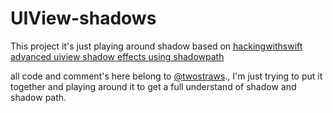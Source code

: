 # UIView-shadows

This project it's just playing around shadow based on
[hackingwithswift advanced uiview shadow effects using shadowpath](https://www.hackingwithswift.com/articles/155/advanced-uiview-shadow-effects-using-shadowpath)

all code and comment's here belong to [@twostraws](https://www.twitter.com/twostraws)., I'm just trying to put it together and playing around it to get a full understand of shadow and shadow path.

